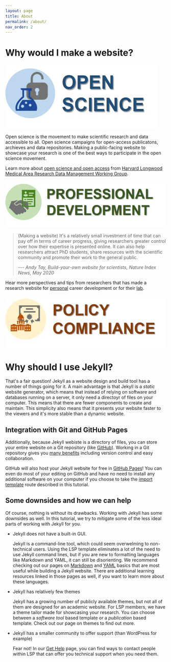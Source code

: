 ```yaml
---
layout: page
title: About
permalink: /about/
nav_order: 2
---
```


# Why would I make a website?

![open science](./images/open-science-logo-2.jpg)

Open science is the movement to make scientific research and data accessible to all. Open science campaigns for open-access publicatons, archieves and data repositories. Making a public-facing website to showcase your research is one of the best ways to participate in the open science movement. 

Learn more about [open science and open access](https://datamanagement.hms.harvard.edu/access/open-access) from [Harvard Longwood Medical Area Research Data Management Working Group](https://datamanagement.hms.harvard.edu/).

![professional development](./images/pro-dev-logo-2.jpg)

> (Making a website) It's a relatively small investment of time that can pay off in terms of career progress, giving researchers greater control over how their expertise is presented online. It can also help researchers attract PhD students, share resources with the scientific community and promote their work to the general public.
> 
> _--- Andy Tay, Build-your-own website for scientists, Nature Index News, May 2020_

Hear more perspectives and tips from researchers that has made a research website for [personal](https://www.natureindex.com/news-blog/build-your-own-academic-website-for-scientists-researchers-phd) career development or for their [lab](https://www-nature-com.ezp-prod1.hul.harvard.edu/articles/d41586-020-01298-5). 

![policy compliance](./images/policy-compliance-logo-2.jpg)

# Why should I use Jekyll?

That's a fair question! Jekyll as a website design and build tool has a number of things going for it. A main advantage is that Jekyll is a _static_ website generator, which means that instead of relying on software and databases running on a server, it only need a directoyr of files on your computer. This means that there are fewer components to create and maintain. This simplicity also means that it presents your website faster to the viewers and it's more stable than a dynamic website. 

## Integration with Git and GitHub Pages

Additionally, because Jekyll webiste is a directory of files, you can store your entire website on a Git repository (like [GitHub](https://github.com)). Working in a Git repository gives you [many benefits](https://www.atlassian.com/git/tutorials/why-git) including version control and easy collaboration. 

GitHub will also host your Jekyll website for free in [GitHub Pages](https://pages.github.com/)! You can even do most of your editing on GitHub and have no need to install any additional software on your computer if you choose to take the [import template](./import-template) route described in this tutorial. 

## Some downsides and how we can help

Of course, nothing is without its drawbacks. Working with Jekyll has some downsides as well. In this tutorial, we try to mitigate some of the less ideal parts of working with Jekyll for you. 

- Jekyll does not have a built-in GUI.
  
  Jekyll is a command-line tool, which could seem overwelming to non-technical users. Using the LSP template eliminates a lot of the need to use Jekyll command lines, but if you are new to formatting languages like Markdown and YAML, it can still be disorienting. We recommend checking out our pages on [Markdown](./markdown-basic) and [YAML](./yaml) basics that are most useful while building a Jekyll website. There are additional learning resources linked in those pages as well, if you want to learn more about these languages.
  
- Jekyll has relatively few themes

  Jekyll has a growing number of publicly available themes, but not all of them are designed for an academic website. For LSP members, we have a theme tailor made for showcasing your research. You can choose between a _software tool_ based template or a _publication_ based template. Check out our page on themes to find out more.

- Jekyll has a smaller community to offer support (than WordPress for example)

  Fear not! In our [Get Help](./help) page, you can find ways to contact people within LSP that can offer you technical support when you need them. 
